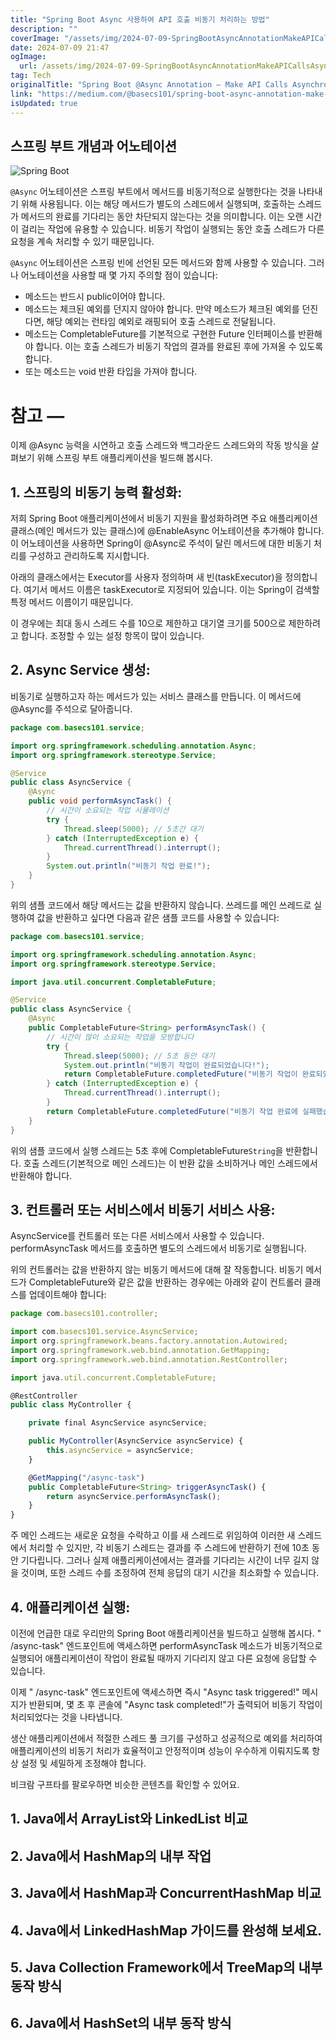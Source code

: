 ```yaml
---
title: "Spring Boot Async 사용하여 API 호출 비동기 처리하는 방법"
description: ""
coverImage: "/assets/img/2024-07-09-SpringBootAsyncAnnotationMakeAPICallsAsynchronous_0.png"
date: 2024-07-09 21:47
ogImage: 
  url: /assets/img/2024-07-09-SpringBootAsyncAnnotationMakeAPICallsAsynchronous_0.png
tag: Tech
originalTitle: "Spring Boot @Async Annotation — Make API Calls Asynchronous"
link: "https://medium.com/@basecs101/spring-boot-async-annotation-make-api-calls-asynchronous-2024-latest-dcce878d0fe2"
isUpdated: true
---
```





## 스프링 부트 개념과 어노테이션

![Spring Boot](/assets/img/2024-07-09-SpringBootAsyncAnnotationMakeAPICallsAsynchronous_0.png)

`@Async` 어노테이션은 스프링 부트에서 메서드를 비동기적으로 실행한다는 것을 나타내기 위해 사용됩니다. 이는 해당 메서드가 별도의 스레드에서 실행되며, 호출하는 스레드가 메서드의 완료를 기다리는 동안 차단되지 않는다는 것을 의미합니다. 이는 오랜 시간이 걸리는 작업에 유용할 수 있습니다. 비동기 작업이 실행되는 동안 호출 스레드가 다른 요청을 계속 처리할 수 있기 때문입니다.

`@Async` 어노테이션은 스프링 빈에 선언된 모든 메서드와 함께 사용할 수 있습니다. 그러나 어노테이션을 사용할 때 몇 가지 주의할 점이 있습니다:

<div class="content-ad"></div>

- 메소드는 반드시 public이어야 합니다.
- 메소드는 체크된 예외를 던지지 않아야 합니다. 만약 메소드가 체크된 예외를 던진다면, 해당 예외는 런타임 예외로 래핑되어 호출 스레드로 전달됩니다.
- 메소드는 CompletableFuture를 기본적으로 구현한 Future 인터페이스를 반환해야 합니다. 이는 호출 스레드가 비동기 작업의 결과를 완료된 후에 가져올 수 있도록 합니다.
- 또는 메소드는 void 반환 타입을 가져야 합니다.

# 참고 —

이제 @Async 능력을 시연하고 호출 스레드와 백그라운드 스레드와의 작동 방식을 살펴보기 위해 스프링 부트 애플리케이션을 빌드해 봅시다.

## 1. 스프링의 비동기 능력 활성화:

<div class="content-ad"></div>

저희 Spring Boot 애플리케이션에서 비동기 지원을 활성화하려면 주요 애플리케이션 클래스(메인 메서드가 있는 클래스)에 @EnableAsync 어노테이션을 추가해야 합니다. 이 어노테이션을 사용하면 Spring이 @Async로 주석이 달린 메서드에 대한 비동기 처리를 구성하고 관리하도록 지시합니다.

아래의 클래스에서는 Executor를 사용자 정의하며 새 빈(taskExecutor)을 정의합니다. 여기서 메서드 이름은 taskExecutor로 지정되어 있습니다. 이는 Spring이 검색할 특정 메서드 이름이기 때문입니다.

이 경우에는 최대 동시 스레드 수를 10으로 제한하고 대기열 크기를 500으로 제한하려고 합니다. 조정할 수 있는 설정 항목이 많이 있습니다.

<div class="content-ad"></div>

## 2. Async Service 생성:

비동기로 실행하고자 하는 메서드가 있는 서비스 클래스를 만듭니다. 이 메서드에 @Async를 주석으로 달아줍니다.

```java
package com.basecs101.service;

import org.springframework.scheduling.annotation.Async;
import org.springframework.stereotype.Service;

@Service
public class AsyncService {
    @Async
    public void performAsyncTask() {
        // 시간이 소요되는 작업 시뮬레이션
        try {
            Thread.sleep(5000); // 5초간 대기
        } catch (InterruptedException e) {
            Thread.currentThread().interrupt();
        }
        System.out.println("비동기 작업 완료!");
    }
}
```

위의 샘플 코드에서 해당 메서드는 값을 반환하지 않습니다. 쓰레드를 메인 쓰레드로 실행하여 값을 반환하고 싶다면 다음과 같은 샘플 코드를 사용할 수 있습니다:

<div class="content-ad"></div>

```java
package com.basecs101.service;

import org.springframework.scheduling.annotation.Async;
import org.springframework.stereotype.Service;

import java.util.concurrent.CompletableFuture;

@Service
public class AsyncService {
    @Async
    public CompletableFuture<String> performAsyncTask() {
        // 시간이 많이 소요되는 작업을 모방합니다
        try {
            Thread.sleep(5000); // 5초 동안 대기
            System.out.println("비동기 작업이 완료되었습니다!");
            return CompletableFuture.completedFuture("비동기 작업이 완료되었습니다!");
        } catch (InterruptedException e) {
            Thread.currentThread().interrupt();
        }
        return CompletableFuture.completedFuture("비동기 작업 완료에 실패했습니다!");
    }
}
```

위의 샘플 코드에서 실행 스레드는 5초 후에 CompletableFuture`String`을 반환합니다. 호출 스레드(기본적으로 메인 스레드)는 이 반환 값을 소비하거나 메인 스레드에서 반환해야 합니다.

## 3. 컨트롤러 또는 서비스에서 비동기 서비스 사용:

AsyncService를 컨트롤러 또는 다른 서비스에서 사용할 수 있습니다. performAsyncTask 메서드를 호출하면 별도의 스레드에서 비동기로 실행됩니다.


<div class="content-ad"></div>

위의 컨트롤러는 값을 반환하지 않는 비동기 메서드에 대해 잘 작동합니다. 비동기 메서드가 CompletableFuture와 같은 값을 반환하는 경우에는 아래와 같이 컨트롤러 클래스를 업데이트해야 합니다:

```js
package com.basecs101.controller;

import com.basecs101.service.AsyncService;
import org.springframework.beans.factory.annotation.Autowired;
import org.springframework.web.bind.annotation.GetMapping;
import org.springframework.web.bind.annotation.RestController;

import java.util.concurrent.CompletableFuture;

@RestController
public class MyController {

    private final AsyncService asyncService;

    public MyController(AsyncService asyncService) {
        this.asyncService = asyncService;
    }

    @GetMapping("/async-task")
    public CompletableFuture<String> triggerAsyncTask() {
        return asyncService.performAsyncTask();
    }
}
```

주 메인 스레드는 새로운 요청을 수락하고 이를 새 스레드로 위임하여 이러한 새 스레드에서 처리할 수 있지만, 각 비동기 스레드는 결과를 주 스레드에 반환하기 전에 10초 동안 기다립니다. 그러나 실제 애플리케이션에서는 결과를 기다리는 시간이 너무 길지 않을 것이며, 또한 스레드 수를 조정하여 전체 응답의 대기 시간을 최소화할 수 있습니다.

<div class="content-ad"></div>

## 4. 애플리케이션 실행:

이전에 언급한 대로 우리만의 Spring Boot 애플리케이션을 빌드하고 실행해 봅시다. " /async-task" 엔드포인트에 액세스하면 performAsyncTask 메소드가 비동기적으로 실행되어 애플리케이션이 작업이 완료될 때까지 기다리지 않고 다른 요청에 응답할 수 있습니다.

이제 " /async-task" 엔드포인트에 액세스하면 즉시 "Async task triggered!" 메시지가 반환되며, 몇 초 후 콘솔에 "Async task completed!"가 출력되어 비동기 작업이 처리되었다는 것을 나타냅니다.

생산 애플리케이션에서 적절한 스레드 풀 크기를 구성하고 성공적으로 예외를 처리하여 애플리케이션의 비동기 처리가 효율적이고 안정적이며 성능이 우수하게 이뤄지도록 항상 설정 및 세밀하게 조정해야 합니다.

<div class="content-ad"></div>

비크람 구프타를 팔로우하면 비슷한 콘텐츠를 확인할 수 있어요.

## 1. Java에서 ArrayList와 LinkedList 비교

## 2. Java에서 HashMap의 내부 작업

## 3. Java에서 HashMap과 ConcurrentHashMap 비교

<div class="content-ad"></div>

## 4. Java에서 LinkedHashMap 가이드를 완성해 보세요.

## 5. Java Collection Framework에서 TreeMap의 내부 동작 방식

## 6. Java에서 HashSet의 내부 동작 방식
